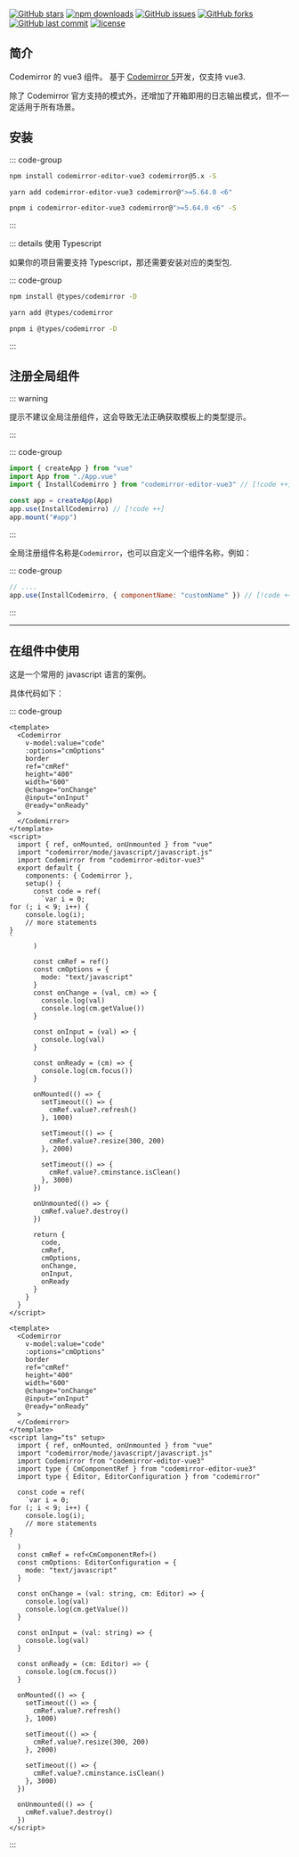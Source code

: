 [![GitHub stars](https://img.shields.io/github/stars/RennCheung/codemirror-editor-vue3)](https://github.com/RennCheung/codemirror-editor-vue3/stargazers) [![npm downloads](https://img.shields.io/npm/dt/codemirror-editor-vue3)](https://www.npmjs.com/package/codemirror-editor-vue3) [![GitHub issues](https://img.shields.io/github/issues/RennCheung/codemirror-editor-vue3)](https://github.com/RennCheung/codemirror-editor-vue3/issues) [![GitHub forks](https://img.shields.io/github/forks/RennCheung/codemirror-editor-vue3)](https://github.com/RennCheung/codemirror-editor-vue3/network) [![GitHub last commit](https://img.shields.io/github/last-commit/RennCheung/codemirror-editor-vue3)](https://github.com/RennCheung/codemirror-editor-vue3) [![license](https://img.shields.io/github/license/RennCheung/codemirror-editor-vue3)](https://github.com/RennCheung/codemirror-editor-vue3)

## 简介

Codemirror 的 vue3 组件。 基于 [Codemirror 5](http://codemirror.net/5/)开发，仅支持 vue3.

除了 Codemirror 官方支持的模式外，还增加了开箱即用的日志输出模式，但不一定适用于所有场景。

## 安装

::: code-group

```bash [npm]
npm install codemirror-editor-vue3 codemirror@5.x -S
```

```bash [yarn]
yarn add codemirror-editor-vue3 codemirror@">=5.64.0 <6"
```

```bash [pnpm]
pnpm i codemirror-editor-vue3 codemirror@">=5.64.0 <6" -S
```

:::

::: details 使用 Typescript

如果你的项目需要支持 Typescript，那还需要安装对应的类型包.

::: code-group

```bash [npm]
npm install @types/codemirror -D
```

```bash [yarn]
yarn add @types/codemirror
```

```bash [pnpm]
pnpm i @types/codemirror -D
```

:::

## 注册全局组件

::: warning

提示不建议全局注册组件，这会导致无法正确获取模板上的类型提示。

:::

::: code-group

```js [main.js]
import { createApp } from "vue"
import App from "./App.vue"
import { InstallCodemirro } from "codemirror-editor-vue3" // [!code ++]

const app = createApp(App)
app.use(InstallCodemirro) // [!code ++]
app.mount("#app")
```

:::

全局注册组件名称是`Codemirror`，也可以自定义一个组件名称，例如：

::: code-group

```js [main.js]
// ....
app.use(InstallCodemirro, { componentName: "customName" }) // [!code ++]
```

:::

---

## 在组件中使用

这是一个常用的 javascript 语言的案例。

<component v-if="dynamicComponent" :is="dynamicComponent"></component>

具体代码如下：

::: code-group

```vue [index.vue]
<template>
  <Codemirror
    v-model:value="code"
    :options="cmOptions"
    border
    ref="cmRef"
    height="400"
    width="600"
    @change="onChange"
    @input="onInput"
    @ready="onReady"
  >
  </Codemirror>
</template>
<script>
  import { ref, onMounted, onUnmounted } from "vue"
  import "codemirror/mode/javascript/javascript.js"
  import Codemirror from "codemirror-editor-vue3"
  export default {
    components: { Codemirror },
    setup() {
      const code = ref(
        `var i = 0;
for (; i < 9; i++) {
    console.log(i);
    // more statements
}
`
      )

      const cmRef = ref()
      const cmOptions = {
        mode: "text/javascript"
      }
      const onChange = (val, cm) => {
        console.log(val)
        console.log(cm.getValue())
      }

      const onInput = (val) => {
        console.log(val)
      }

      const onReady = (cm) => {
        console.log(cm.focus())
      }

      onMounted(() => {
        setTimeout(() => {
          cmRef.value?.refresh()
        }, 1000)

        setTimeout(() => {
          cmRef.value?.resize(300, 200)
        }, 2000)

        setTimeout(() => {
          cmRef.value?.cminstance.isClean()
        }, 3000)
      })

      onUnmounted(() => {
        cmRef.value?.destroy()
      })

      return {
        code,
        cmRef,
        cmOptions,
        onChange,
        onInput,
        onReady
      }
    }
  }
</script>
```

```vue [index.vue(ts setup)]
<template>
  <Codemirror
    v-model:value="code"
    :options="cmOptions"
    border
    ref="cmRef"
    height="400"
    width="600"
    @change="onChange"
    @input="onInput"
    @ready="onReady"
  >
  </Codemirror>
</template>
<script lang="ts" setup>
  import { ref, onMounted, onUnmounted } from "vue"
  import "codemirror/mode/javascript/javascript.js"
  import Codemirror from "codemirror-editor-vue3"
  import type { CmComponentRef } from "codemirror-editor-vue3"
  import type { Editor, EditorConfiguration } from "codemirror"

  const code = ref(
    `var i = 0;
for (; i < 9; i++) {
    console.log(i);
    // more statements
}
`
  )
  const cmRef = ref<CmComponentRef>()
  const cmOptions: EditorConfiguration = {
    mode: "text/javascript"
  }

  const onChange = (val: string, cm: Editor) => {
    console.log(val)
    console.log(cm.getValue())
  }

  const onInput = (val: string) => {
    console.log(val)
  }

  const onReady = (cm: Editor) => {
    console.log(cm.focus())
  }

  onMounted(() => {
    setTimeout(() => {
      cmRef.value?.refresh()
    }, 1000)

    setTimeout(() => {
      cmRef.value?.resize(300, 200)
    }, 2000)

    setTimeout(() => {
      cmRef.value?.cminstance.isClean()
    }, 3000)
  })

  onUnmounted(() => {
    cmRef.value?.destroy()
  })
</script>
```

:::

<script >
import {shallowRef} from "vue"
export default {
  data() {
    return {
      dynamicComponent: null
    }
  },

  mounted() {
    import('../../demo/index.vue').then((module) => {
      this.dynamicComponent = shallowRef(module.default)
    })
  }
}
</script>
